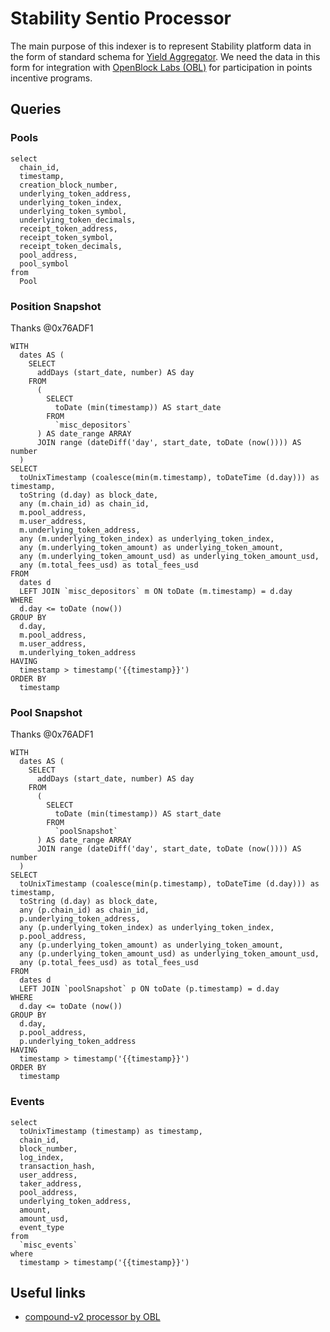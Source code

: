 # Stability Sentio Processor

The main purpose of this indexer is to represent Stability platform data in the form of standard schema for [Yield Aggregator](https://github.com/delta-hq/schemas/blob/main/schemas/yield-aggregator/SCHEMA.md).
We need the data in this form for integration with [OpenBlock Labs (OBL)](https://www.openblocklabs.com/) for participation in points incentive programs.

## Queries

### Pools

```
select
  chain_id,
  timestamp,
  creation_block_number,
  underlying_token_address,
  underlying_token_index,
  underlying_token_symbol,
  underlying_token_decimals,
  receipt_token_address,
  receipt_token_symbol,
  receipt_token_decimals,
  pool_address,
  pool_symbol
from
  Pool
```

### Position Snapshot

Thanks @0x76ADF1

```
WITH
  dates AS (
    SELECT
      addDays (start_date, number) AS day
    FROM
      (
        SELECT
          toDate (min(timestamp)) AS start_date
        FROM
          `misc_depositors`
      ) AS date_range ARRAY
      JOIN range (dateDiff('day', start_date, toDate (now()))) AS number
  )
SELECT
  toUnixTimestamp (coalesce(min(m.timestamp), toDateTime (d.day))) as timestamp,
  toString (d.day) as block_date,
  any (m.chain_id) as chain_id,
  m.pool_address,
  m.user_address,
  m.underlying_token_address,
  any (m.underlying_token_index) as underlying_token_index,
  any (m.underlying_token_amount) as underlying_token_amount,
  any (m.underlying_token_amount_usd) as underlying_token_amount_usd,
  any (m.total_fees_usd) as total_fees_usd
FROM
  dates d
  LEFT JOIN `misc_depositors` m ON toDate (m.timestamp) = d.day
WHERE
  d.day <= toDate (now())
GROUP BY
  d.day,
  m.pool_address,
  m.user_address,
  m.underlying_token_address
HAVING
  timestamp > timestamp('{{timestamp}}')
ORDER BY
  timestamp
```

### Pool Snapshot

Thanks @0x76ADF1

```
WITH
  dates AS (
    SELECT
      addDays (start_date, number) AS day
    FROM
      (
        SELECT
          toDate (min(timestamp)) AS start_date
        FROM
          `poolSnapshot`
      ) AS date_range ARRAY
      JOIN range (dateDiff('day', start_date, toDate (now()))) AS number
  )
SELECT
  toUnixTimestamp (coalesce(min(p.timestamp), toDateTime (d.day))) as timestamp,
  toString (d.day) as block_date,
  any (p.chain_id) as chain_id,
  p.underlying_token_address,
  any (p.underlying_token_index) as underlying_token_index,
  p.pool_address,
  any (p.underlying_token_amount) as underlying_token_amount,
  any (p.underlying_token_amount_usd) as underlying_token_amount_usd,
  any (p.total_fees_usd) as total_fees_usd
FROM
  dates d
  LEFT JOIN `poolSnapshot` p ON toDate (p.timestamp) = d.day
WHERE
  d.day <= toDate (now())
GROUP BY
  d.day,
  p.pool_address,
  p.underlying_token_address
HAVING
  timestamp > timestamp('{{timestamp}}')
ORDER BY
  timestamp
```

### Events

```
select
  toUnixTimestamp (timestamp) as timestamp,
  chain_id,
  block_number,
  log_index,
  transaction_hash,
  user_address,
  taker_address,
  pool_address,
  underlying_token_address,
  amount,
  amount_usd,
  event_type
from
  `misc_events`
where
  timestamp > timestamp('{{timestamp}}')
```

## Useful links 

* [compound-v2 processor by OBL](https://github.com/delta-hq/sentio-processors/blob/main/processors/compound-v2-ethereum/src/processor.ts)
